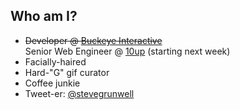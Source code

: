 ##  Who am I?

* <span style="text-decoration: line-through;">Developer @ [Buckeye Interactive](http://www.buckeyeinteractive.com)</span><br>
Senior Web Engineer @ [10up](http://10up.com) (starting next week)
* Facially-haired
* Hard-"G" gif curator
* Coffee junkie
* Tweet-er: [@stevegrunwell](https://twitter.com/stevegrunwell)